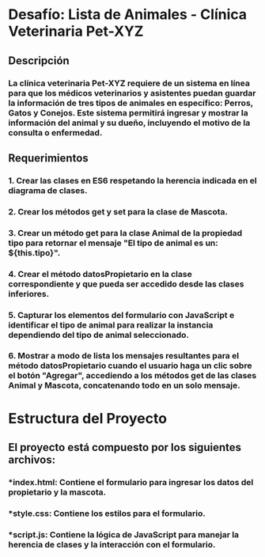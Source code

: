 # Desafío: Lista de Animales - Clínica Veterinaria Pet-XYZ
## Descripción
### La clínica veterinaria Pet-XYZ requiere de un sistema en línea para que los médicos veterinarios y asistentes puedan guardar la información de tres tipos de animales en específico: Perros, Gatos y Conejos. Este sistema permitirá ingresar y mostrar la información del animal y su dueño, incluyendo el motivo de la consulta o enfermedad.

## Requerimientos
### 1. Crear las clases en ES6 respetando la herencia indicada en el diagrama de clases.
### 2. Crear los métodos get y set para la clase de Mascota.
### 3. Crear un método get para la clase Animal de la propiedad tipo para retornar el mensaje "El tipo de animal es un: ${this.tipo}".
### 4. Crear el método datosPropietario en la clase correspondiente y que pueda ser accedido desde las clases inferiores.
### 5. Capturar los elementos del formulario con JavaScript e identificar el tipo de animal para realizar la instancia dependiendo del tipo de animal seleccionado.
### 6. Mostrar a modo de lista los mensajes resultantes para el método datosPropietario cuando el usuario haga un clic sobre el botón "Agregar", accediendo a los métodos get de las clases Animal y Mascota, concatenando todo en un solo mensaje.

# Estructura del Proyecto
## El proyecto está compuesto por los siguientes archivos:

### *index.html: Contiene el formulario para ingresar los datos del propietario y la mascota.
### *style.css: Contiene los estilos para el formulario.
### *script.js: Contiene la lógica de JavaScript para manejar la herencia de clases y la interacción con el formulario.